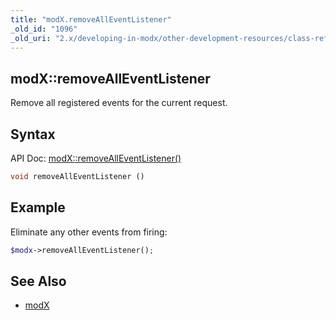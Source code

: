 ```yaml
---
title: "modX.removeAllEventListener"
_old_id: "1096"
_old_uri: "2.x/developing-in-modx/other-development-resources/class-reference/modx/modx.removealleventlistener"
---
```


## modX::removeAllEventListener

Remove all registered events for the current request.

## Syntax

API Doc: [modX::removeAllEventListener()](http://api.modx.com/revolution/2.2/db_core_model_modx_modx.class.html#%5CmodX::removeAllEventListener())

``` php
void removeAllEventListener ()
```

## Example

Eliminate any other events from firing:

``` php
$modx->removeAllEventListener();
```

## See Also

- [modX](extending-modx/core-model/modx "modX")
